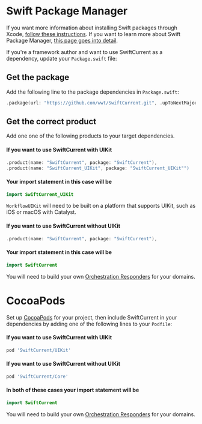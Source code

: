 # Swift Package Manager

If you want more information about installing Swift packages through Xcode, [follow these instructions](https://developer.apple.com/documentation/swift_packages/adding_package_dependencies_to_your_app). If you want to learn more about Swift Package Manager, [this page goes into detail](https://swift.org/package-manager/).

If you're a framework author and want to use SwiftCurrent as a dependency, update your `Package.swift` file:

## Get the package

Add the following line to the package dependencies in `Package.swift`:

```swift
.package(url: "https://github.com/wwt/SwiftCurrent.git", .upToNextMajor(from: "3.0.0")),
```

## Get the correct product

Add one one of the following products to your target dependencies.

#### **If you want to use SwiftCurrent with UIKit**

```swift
.product(name: "SwiftCurrent", package: "SwiftCurrent"),
.product(name: "SwiftCurrent_UIKit", package: "SwiftCurrent_UIKit"")
```

#### **Your import statement in this case will be**

```swift
import SwiftCurrent_UIKit
```

`WorkflowUIKit` will need to be built on a platform that supports UIKit, such as iOS or macOS with Catalyst.

#### **If you want to use SwiftCurrent without UIKit**

```swift
.product(name: "SwiftCurrent", package: "SwiftCurrent"),
```
#### **Your import statement in this case will be**


```swift
import SwiftCurrent
```

You will need to build your own [Orchestration Responders](https://gitcdn.link/cdn/wwt/SwiftCurrent/faf9273f154954848bf6b6d5c592a7f0740ef53a/docs/Protocols/OrchestrationResponder.html) for your domains.

# CocoaPods

Set up [CocoaPods](https://cocoapods.org/) for your project, then include SwiftCurrent in your dependencies by adding one of the following lines to your `Podfile`:

#### **If you want to use SwiftCurrent with UIKit**

```ruby
pod 'SwiftCurrent/UIKit'
```

#### **If you want to use SwiftCurrent without UIKit**

```ruby
pod 'SwiftCurrent/Core'
```

#### **In both of these cases your import statement will be**

```swift
import SwiftCurrent
```

You will need to build your own [Orchestration Responders](https://gitcdn.link/cdn/wwt/SwiftCurrent/faf9273f154954848bf6b6d5c592a7f0740ef53a/docs/Protocols/OrchestrationResponder.html) for your domains.
